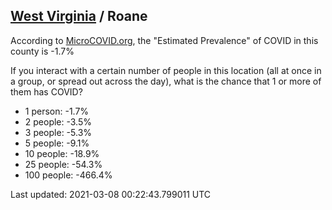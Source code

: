 
## [West Virginia](/united-states/west-virginia) / Roane

According to [MicroCOVID.org](http://microcovid.org),
the "Estimated Prevalence" of COVID in this county is -1.7%

If you interact with a certain number of people in this location
(all at once in a group, or spread out across the day), what is the chance that
1 or more of them has COVID?

- 1 person: -1.7%
- 2 people: -3.5%
- 3 people: -5.3%
- 5 people: -9.1%
- 10 people: -18.9%
- 25 people: -54.3%
- 100 people: -466.4%

Last updated: 2021-03-08 00:22:43.799011 UTC
